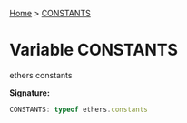 [Home](../index.md) &gt; [CONSTANTS](./constants.md)

# Variable CONSTANTS

ethers constants

<b>Signature:</b>

```typescript
CONSTANTS: typeof ethers.constants
```
